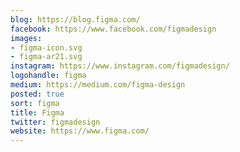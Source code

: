 ```yaml
---
blog: https://blog.figma.com/
facebook: https://www.facebook.com/figmadesign
images:
- figma-icon.svg
- figma-ar21.svg
instagram: https://www.instagram.com/figmadesign/
logohandle: figma
medium: https://medium.com/figma-design
posted: true
sort: figma
title: Figma
twitter: figmadesign
website: https://www.figma.com/
---
```


